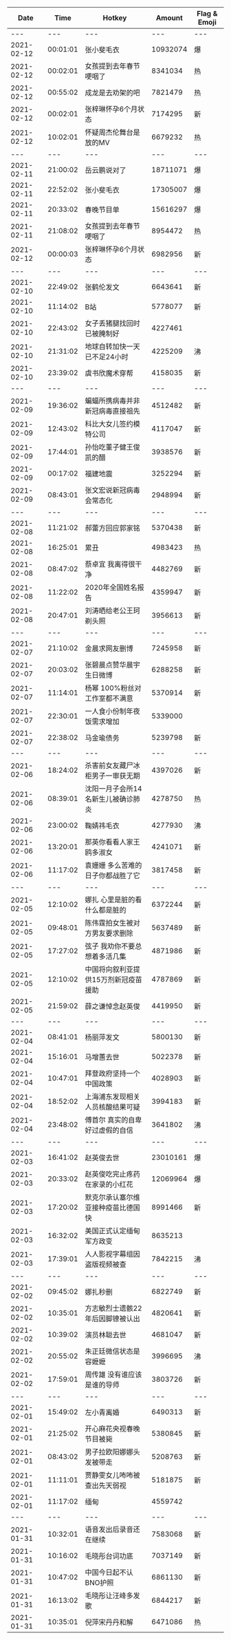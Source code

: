 Date | Time | Hotkey | Amount | Flag & Emoji 
--- | --- | --- | --- | ---
--- | --- | --- | --- | ---
2021-02-12|00:01:01|张小斐毛衣|10932074|爆 
2021-02-12|00:02:01|女孩提到去年春节哽咽了|8341034|热 
2021-02-12|00:55:02|成龙是去劝架的吧|7821479|热 
2021-02-12|00:02:01|张梓琳怀孕6个月状态|7174295|新 
2021-02-12|10:02:01|怀疑周杰伦舞台是放的MV|6679232|热 
--- | --- | --- | --- | ---
2021-02-11|21:00:02|岳云鹏说对了|18711071|爆 
2021-02-11|22:52:02|张小斐毛衣|17305007|爆 
2021-02-11|20:33:02|春晚节目单|15616297|爆 
2021-02-11|21:08:02|女孩提到去年春节哽咽了|8954472|热 
2021-02-12|00:00:03|张梓琳怀孕6个月状态|6982956|新 
--- | --- | --- | --- | ---
2021-02-10|22:49:02|张鹤伦发文|6643641|新 
2021-02-10|11:14:02|B站|5778077|新 
2021-02-10|22:43:02|女子丢猪腿找回时已被腌制好|4227461| 
2021-02-10|21:31:02|地球自转加快一天已不足24小时|4225209|沸 
2021-02-10|23:39:02|虞书欣魔术穿帮|4158035|新 
--- | --- | --- | --- | ---
2021-02-09|19:36:02|蝙蝠所携病毒并非新冠病毒直接祖先|4512482|新 
2021-02-09|12:43:02|科比大女儿签约模特公司|4117047|新 
2021-02-09|17:44:01|孙怡吃董子健王俊凯的醋|3938576|新 
2021-02-09|00:17:02|福建地震|3252294|新 
2021-02-09|08:43:01|张文宏说新冠病毒会常态化|2948994|新 
--- | --- | --- | --- | ---
2021-02-08|11:21:02|郝蕾方回应郭家铭|5370438|新 
2021-02-08|16:25:01|累丑|4983423|热 
2021-02-08|08:47:02|蔡卓宜 我离得很干净|4482769|新 
2021-02-08|11:22:02|2020年全国姓名报告|4359947|新 
2021-02-08|20:47:01|刘涛晒给老公王珂剃头照|3956613|新 
--- | --- | --- | --- | ---
2021-02-07|21:10:02|金晨求网友删博|7245958|新 
2021-02-07|20:03:02|张碧晨点赞华晨宇生日微博|6288258|新 
2021-02-07|11:14:01|杨幂 100%粉丝对工作室都不满意|5370914|新 
2021-02-07|22:30:01|一人食小份制年夜饭需求增加|5339000| 
2021-02-07|22:38:02|马金瑜债务|5239798|新 
--- | --- | --- | --- | ---
2021-02-06|18:24:02|杀害前女友藏尸冰柜男子一审获无期|4397026|新 
2021-02-06|08:39:01|沈阳一月子会所14名新生儿被确诊肺炎|4278750|热 
2021-02-06|23:00:02|鞠婧祎毛衣|4277930|沸 
2021-02-06|13:20:01|那英你看看人家王鸥多淑女|4241071|新 
2021-02-06|11:17:02|袁姗姗 多么苦难的日子你都战胜了它|3817458|新 
--- | --- | --- | --- | ---
2021-02-05|12:10:02|娜扎 心里是脏的看什么都是脏的|6372244|新 
2021-02-05|09:48:01|陈伟霆拍女生被对方男友要求删除|5637489|新 
2021-02-05|17:27:02|弦子 我劝你不要总想着多活几集|4871986|新 
2021-02-05|12:10:02|中国将向叙利亚提供15万剂新冠疫苗援助|4787869|新 
2021-02-05|21:59:02|薛之谦悼念赵英俊|4419950|新 
--- | --- | --- | --- | ---
2021-02-04|08:41:01|杨丽萍发文|5800130|新 
2021-02-04|15:16:01|马增蕙去世|5022378|新 
2021-02-04|10:47:01|拜登政府坚持一个中国政策|4028903|新 
2021-02-04|18:52:02|上海浦东发现相关人员核酸结果可疑|3994183|新 
2021-02-04|23:48:02|傅首尔 真实的自卑好过虚假的自信|3641802|沸 
--- | --- | --- | --- | ---
2021-02-03|16:41:02|赵英俊去世|23010161|爆 
2021-02-03|20:33:02|赵英俊吃完止疼药在家录的小红花|12069964|爆 
2021-02-03|17:20:02|默克尔承认塞尔维亚接种疫苗比德国快|8991466|新 
2021-02-03|16:32:02|美国正式认定缅甸军方政变|8635213| 
2021-02-03|17:39:01|人人影视字幕组因盗版视频被查|7842215|沸 
--- | --- | --- | --- | ---
2021-02-02|09:45:02|娜扎秒删|6822749|新 
2021-02-02|10:35:01|方志敏烈士遗骸22年后因脚镣被认出|4820641|新 
2021-02-02|10:39:02|演员林聪去世|4681047|新 
2021-02-02|20:55:02|朱正廷微信状态是容嬷嬷|3996695|沸 
2021-02-02|17:59:01|周传雄 没有谁应该是谁的导师|3803726|新 
--- | --- | --- | --- | ---
2021-02-01|15:49:02|左小青离婚|6490313|新 
2021-02-01|21:25:02|开心麻花央视春晚节目被毙|5380845|新 
2021-02-01|08:43:02|男子拉欧阳娜娜头发被带走|5208763|新 
2021-02-01|11:11:01|贾静雯女儿咘咘被查出先天弱视|5181875|新 
2021-02-01|11:17:02|缅甸|4559742| 
--- | --- | --- | --- | ---
2021-01-31|10:32:01|语音发出后录音还在继续|7583068|新 
2021-01-31|10:16:02|毛晓彤台词功底|7037149|新 
2021-01-31|10:47:02|中国今日起不认BNO护照|6861130|新 
2021-01-31|16:13:02|毛晓彤让汪峰多发歌|6844217|新 
2021-01-31|10:35:01|倪萍宋丹丹和解|6471086|热 

